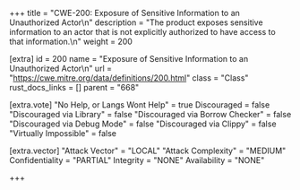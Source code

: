 +++
title = "CWE-200: Exposure of Sensitive Information to an Unauthorized Actor\n"
description = "The product exposes sensitive information to an actor that is not explicitly authorized to have access to that information.\n"
weight = 200

[extra]
id = 200
name = "Exposure of Sensitive Information to an Unauthorized Actor\n"
url = "https://cwe.mitre.org/data/definitions/200.html"
class = "Class"
rust_docs_links = []
parent = "668"

[extra.vote]
"No Help, or Langs Wont Help" = true
Discouraged = false
"Discouraged via Library" = false
"Discouraged via Borrow Checker" = false
"Discouraged via Debug Mode" = false
"Discouraged via Clippy" = false
"Virtually Impossible" = false

[extra.vector]
"Attack Vector" = "LOCAL"
"Attack Complexity" = "MEDIUM"
Confidentiality = "PARTIAL"
Integrity = "NONE"
Availability = "NONE"

+++